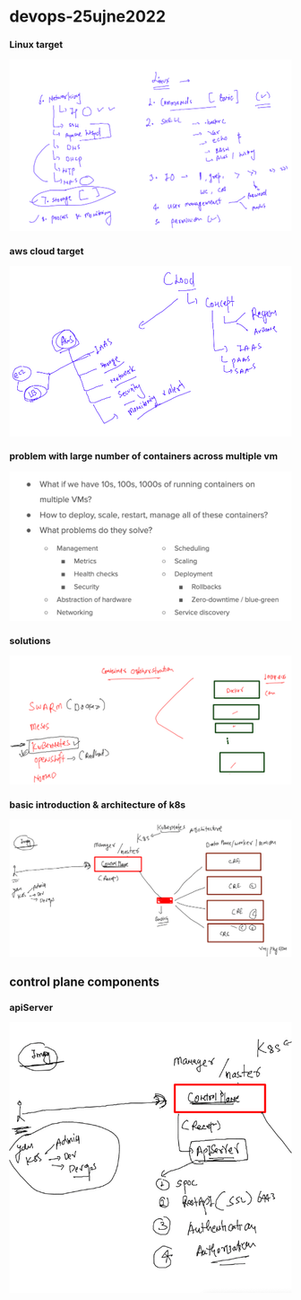 # devops-25ujne2022

### Linux target 

<img src="ln.png" />

### aws cloud target 

<img src="cl.png" />

### problem with large number of containers across multiple vm 

<img src="prb.png">

### solutions

<img src="sol.png">

### basic introduction & architecture of k8s 

<img src="k8s1.png">

## control plane components 

### apiServer 

<img src="api.png">



